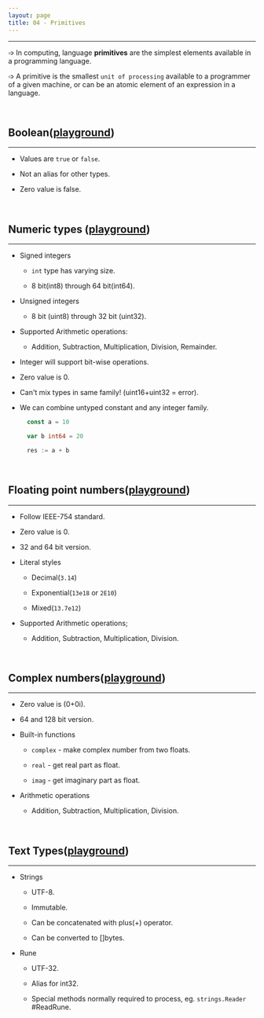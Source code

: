 ```yaml
---
layout: page
title: 04 - Primitives
---
```

***

<!-- markdownlint-disable MD002 MD022 -->

➩ In computing, language __primitives__ are the simplest elements available in a programming language.

➩ A primitive is the smallest `unit of processing` available to a programmer of a given machine, or can be an atomic element of an expression in a language.

&nbsp;

## Boolean([playground](https://play.golang.org/p/_z_CE_DZbs8))
***

- Values are `true` or `false`.

- Not an alias for other types.

- Zero value is false.

&nbsp;

## Numeric types ([playground](https://play.golang.org/p/wn89FZH7THF))
***

- Signed integers

  - `int` type has varying size.

  - 8 bit(int8) through 64 bit(int64).

- Unsigned integers

  - 8 bit (uint8) through 32 bit (uint32).

- Supported Arithmetic operations:

  - Addition, Subtraction, Multiplication, Division, Remainder.

- Integer will support bit-wise operations.

- Zero value is 0.

- Can't mix types in same family! (uint16+uint32 = error).

- We can combine untyped constant and any integer family.

  ```go
    const a = 10

    var b int64 = 20

    res := a + b
  ```

&nbsp;

## Floating point numbers([playground](https://play.golang.org/p/yXFO8yO8P79))
***

- Follow IEEE-754 standard.

- Zero value is 0.

- 32 and 64 bit version.

- Literal styles

  - Decimal(`3.14`)

  - Exponential(`13e18` or `2E10`)

  - Mixed(`13.7e12`)

- Supported Arithmetic operations;

  - Addition, Subtraction, Multiplication, Division.

&nbsp;

## Complex numbers([playground](https://play.golang.org/p/hrQBC48LGxk))
***

- Zero value is (0+0i).

- 64 and 128 bit version.

- Built-in functions

  - `complex` - make complex number from two floats.

  - `real` - get real part as float.

  - `imag` - get imaginary part as float.

- Arithmetic operations

  - Addition, Subtraction, Multiplication, Division.

&nbsp;

## Text Types([playground](https://play.golang.org/p/OQhqHJYDz9X))
***

- Strings

  - UTF-8.

  - Immutable.

  - Can be concatenated with plus(+) operator.

  - Can be converted to []bytes.

- Rune

  - UTF-32.

  - Alias for int32.

  - Special methods normally required to process, eg. `strings.Reader` #ReadRune.